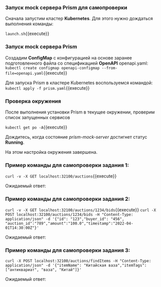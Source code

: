 ### Запуск mock сервера Prism для самопроверки

Сначала запустим кластер **Kubernetes**. Для этого нужно дождаться выполнения команды:

`launch.sh`{{execute}}

### Запуск mock сервера Prism

Создадим **ConfigMap** с конфигурацией на основе заранее подготовленного файла со спецификацией **OpenAPI** openapi.yaml:
`kubectl create configmap openapi-configmap --from-file=openapi.yaml`{{execute}}

Для запуска Prism в кластере Kubernetes воспользуемся командой:  
`kubectl apply -f prism.yaml`{{execute}}


### Проверка окружения
После выполнения установки Prism в текущее окружении, проверим список запущенных сервисов

`kubectl get po -A`{{execute}}

Дождитесь, когда состояние *prism-mock-server* достигнет статус **Running**.

На этом настройка окружения завершена.

### Пример команды для самопроверки задания 1:
`curl -v -X GET localhost:32100/auctions`{{execute}}

Ожидаемый ответ:

### Пример команды для самопроверки задания 2:
`curl -v -X GET localhost:32100/auctions/1234/bids`{{execute}}
`curl -X POST localhost:32100/auctions/1234/bids -H "Content-Type: application/json" -d '{"id": "123","buyer_id": "456", "auction_id":"789","amount":"100.0","timestamp":"2022-04-01T14:30:00Z"}'`

Ожидаемый ответ:

### Пример команды для самопроверки задания 3:
`curl -X POST localhost:32100/auctions/findItems -H "Content-Type: application/json" -d '{"itemName": "Китайская ваза","itemTags": ["антиквариат", "ваза", "Китай"]}'`

Ожидаемый ответ:

